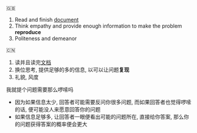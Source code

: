 🇬🇧

1. Read and finish [document](https://txthinking.github.io/brook/)
2. Think empathy and provide enough information to make the problem **reproduce**
3. Politeness and demeanor

🇨🇳

1. 读并且读完[文档](https://txthinking.github.io/brook/)
2. 换位思考, 提供足够的多的信息, 以可以让问题**复现**
3. 礼貌, 风度


我就提个问题需要那么啰嗦吗

- 因为如果信息太少, 回答者可能需要反问你很多问题, 而如果回答者也觉得啰嗦的话, 便可能没人来愿意回答你的问题
- 如果信息足够多, 让回答者一眼便看出可能的问题所在, 直接给你答案, 那么你的问题获得答案的概率便会更大
